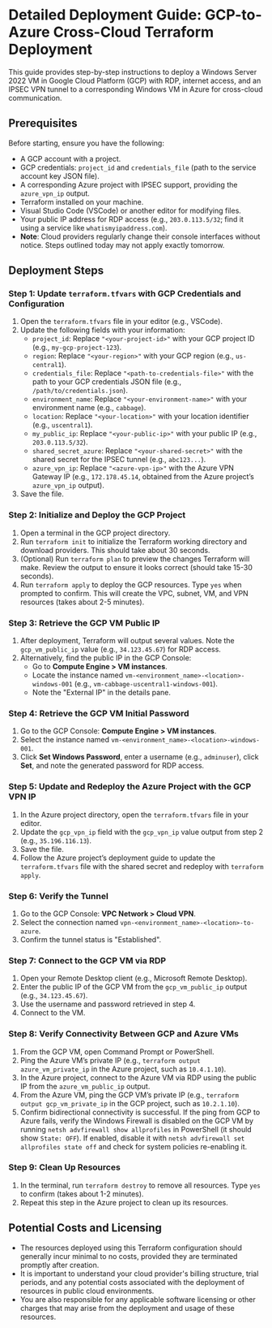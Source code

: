 # Detailed Deployment Guide: GCP-to-Azure Cross-Cloud Terraform Deployment

This guide provides step-by-step instructions to deploy a Windows Server 2022 VM in Google Cloud Platform (GCP) with RDP, internet access, and an IPSEC VPN tunnel to a corresponding Windows VM in Azure for cross-cloud communication.

## Prerequisites
Before starting, ensure you have the following:
- A GCP account with a project.
- GCP credentials: `project_id` and `credentials_file` (path to the service account key JSON file).
- A corresponding Azure project with IPSEC support, providing the `azure_vpn_ip` output.
- Terraform installed on your machine.
- Visual Studio Code (VSCode) or another editor for modifying files.
- Your public IP address for RDP access (e.g., `203.0.113.5/32`; find it using a service like `whatismyipaddress.com`).
- **Note**: Cloud providers regularly change their console interfaces without notice. Steps outlined today may not apply exactly tomorrow.

## Deployment Steps

### Step 1: Update `terraform.tfvars` with GCP Credentials and Configuration
1. Open the `terraform.tfvars` file in your editor (e.g., VSCode).
2. Update the following fields with your information:
   - `project_id`: Replace `"<your-project-id>"` with your GCP project ID (e.g., `my-gcp-project-123`).
   - `region`: Replace `"<your-region>"` with your GCP region (e.g., `us-central1`).
   - `credentials_file`: Replace `"<path-to-credentials-file>"` with the path to your GCP credentials JSON file (e.g., `/path/to/credentials.json`).
   - `environment_name`: Replace `"<your-environment-name>"` with your environment name (e.g., `cabbage`).
   - `location`: Replace `"<your-location>"` with your location identifier (e.g., `uscentral1`).
   - `my_public_ip`: Replace `"<your-public-ip>"` with your public IP (e.g., `203.0.113.5/32`).
   - `shared_secret_azure`: Replace `"<your-shared-secret>"` with the shared secret for the IPSEC tunnel (e.g., `abc123...`).
   - `azure_vpn_ip`: Replace `"<azure-vpn-ip>"` with the Azure VPN Gateway IP (e.g., `172.178.45.14`, obtained from the Azure project’s `azure_vpn_ip` output).
3. Save the file.

### Step 2: Initialize and Deploy the GCP Project
1. Open a terminal in the GCP project directory.
2. Run `terraform init` to initialize the Terraform working directory and download providers. This should take about 30 seconds.
3. (Optional) Run `terraform plan` to preview the changes Terraform will make. Review the output to ensure it looks correct (should take 15-30 seconds).
4. Run `terraform apply` to deploy the GCP resources. Type `yes` when prompted to confirm. This will create the VPC, subnet, VM, and VPN resources (takes about 2-5 minutes).

### Step 3: Retrieve the GCP VM Public IP
1. After deployment, Terraform will output several values. Note the `gcp_vm_public_ip` value (e.g., `34.123.45.67`) for RDP access.
2. Alternatively, find the public IP in the GCP Console:
   - Go to **Compute Engine > VM instances**.
   - Locate the instance named `vm-<environment_name>-<location>-windows-001` (e.g., `vm-cabbage-uscentral1-windows-001`).
   - Note the "External IP" in the details pane.

### Step 4: Retrieve the GCP VM Initial Password
1. Go to the GCP Console: **Compute Engine > VM instances**.
2. Select the instance named `vm-<environment_name>-<location>-windows-001`.
3. Click **Set Windows Password**, enter a username (e.g., `adminuser`), click **Set**, and note the generated password for RDP access.

### Step 5: Update and Redeploy the Azure Project with the GCP VPN IP
1. In the Azure project directory, open the `terraform.tfvars` file in your editor.
2. Update the `gcp_vpn_ip` field with the `gcp_vpn_ip` value output from step 2 (e.g., `35.196.116.13`).
3. Save the file.
4. Follow the Azure project’s deployment guide to update the `terraform.tfvars` file with the shared secret and redeploy with `terraform apply`.

### Step 6: Verify the Tunnel
1. Go to the GCP Console: **VPC Network > Cloud VPN**.
2. Select the connection named `vpn-<environment_name>-<location>-to-azure`.
3. Confirm the tunnel status is "Established".

### Step 7: Connect to the GCP VM via RDP
1. Open your Remote Desktop client (e.g., Microsoft Remote Desktop).
2. Enter the public IP of the GCP VM from the `gcp_vm_public_ip` output (e.g., `34.123.45.67`).
3. Use the username and password retrieved in step 4.
4. Connect to the VM.

### Step 8: Verify Connectivity Between GCP and Azure VMs
1. From the GCP VM, open Command Prompt or PowerShell.
2. Ping the Azure VM’s private IP (e.g., `terraform output azure_vm_private_ip` in the Azure project, such as `10.4.1.10`).
3. In the Azure project, connect to the Azure VM via RDP using the public IP from the `azure_vm_public_ip` output.
4. From the Azure VM, ping the GCP VM’s private IP (e.g., `terraform output gcp_vm_private_ip` in the GCP project, such as `10.2.1.10`).
5. Confirm bidirectional connectivity is successful. If the ping from GCP to Azure fails, verify the Windows Firewall is disabled on the GCP VM by running `netsh advfirewall show allprofiles` in PowerShell (it should show `State: OFF`). If enabled, disable it with `netsh advfirewall set allprofiles state off` and check for system policies re-enabling it.

### Step 9: Clean Up Resources
1. In the terminal, run `terraform destroy` to remove all resources. Type `yes` to confirm (takes about 1-2 minutes).
2. Repeat this step in the Azure project to clean up its resources.

## Potential Costs and Licensing
- The resources deployed using this Terraform configuration should generally incur minimal to no costs, provided they are terminated promptly after creation.
- It is important to understand your cloud provider's billing structure, trial periods, and any potential costs associated with the deployment of resources in public cloud environments.
- You are also responsible for any applicable software licensing or other charges that may arise from the deployment and usage of these resources.